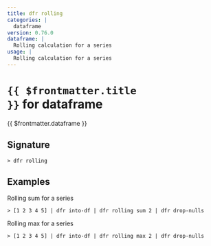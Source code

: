 ```yaml
---
title: dfr rolling
categories: |
  dataframe
version: 0.76.0
dataframe: |
  Rolling calculation for a series
usage: |
  Rolling calculation for a series
---
```


# <code>{{ $frontmatter.title }}</code> for dataframe

<div class='command-title'>{{ $frontmatter.dataframe }}</div>

## Signature

```> dfr rolling ```

## Examples

Rolling sum for a series
```shell
> [1 2 3 4 5] | dfr into-df | dfr rolling sum 2 | dfr drop-nulls
```

Rolling max for a series
```shell
> [1 2 3 4 5] | dfr into-df | dfr rolling max 2 | dfr drop-nulls
```
